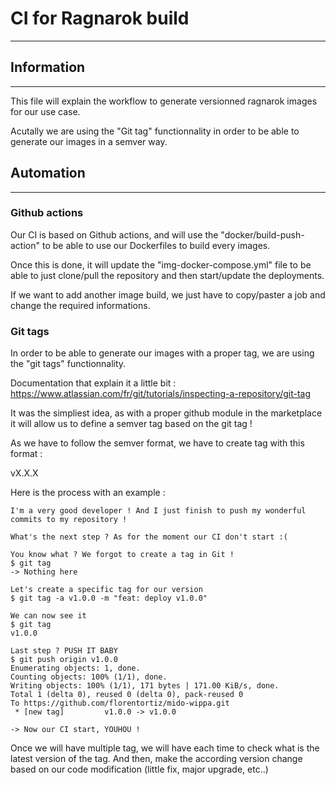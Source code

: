 # **CI for Ragnarok build**
---

## **Information**
---
This file will explain the workflow to generate versionned ragnarok images for our use case.
  
Acutally we are using the "Git tag" functionnality in order to be able to generate our images in a semver way.

## **Automation**
---
### **Github actions**
Our CI is based on Github actions, and will use the "docker/build-push-action" to be able to use our Dockerfiles to build every images.
  
Once this is done, it will update the "img-docker-compose.yml" file to be able to just clone/pull the repository and then start/update the deployments.
  
If we want to add another image build, we just have to copy/paster a job and change the required informations.
  
### **Git tags** 
In order to be able to generate our images with a proper tag, we are using the "git tags" functionnality.
  
Documentation that explain it a little bit : https://www.atlassian.com/fr/git/tutorials/inspecting-a-repository/git-tag
  
It was the simpliest idea, as with a proper github module in the marketplace it will allow us to define a semver tag based on the git tag !
  
As we have to follow the semver format, we have to create tag with this format :
  
vX.X.X
  
Here is the process with an example :
```
I'm a very good developer ! And I just finish to push my wonderful commits to my repository !

What's the next step ? As for the moment our CI don't start :(

You know what ? We forgot to create a tag in Git !
$ git tag
-> Nothing here 

Let's create a specific tag for our version
$ git tag -a v1.0.0 -m "feat: deploy v1.0.0"

We can now see it 
$ git tag
v1.0.0

Last step ? PUSH IT BABY
$ git push origin v1.0.0
Enumerating objects: 1, done.
Counting objects: 100% (1/1), done.
Writing objects: 100% (1/1), 171 bytes | 171.00 KiB/s, done.
Total 1 (delta 0), reused 0 (delta 0), pack-reused 0
To https://github.com/florentortiz/mido-wippa.git
 * [new tag]         v1.0.0 -> v1.0.0

-> Now our CI start, YOUHOU !
```
  
Once we will have multiple tag, we will have each time to check what is the latest version of the tag. And then, make the according version change based on our code modification (little fix, major upgrade, etc..)